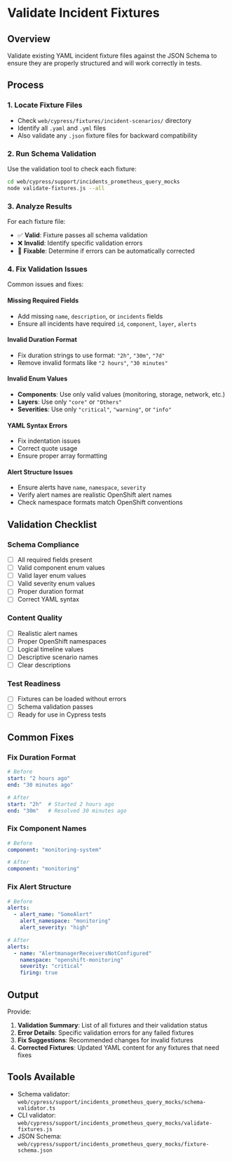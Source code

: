 # Validate Incident Fixtures

## Overview
Validate existing YAML incident fixture files against the JSON Schema to ensure they are properly structured and will work correctly in tests.

## Process

### 1. Locate Fixture Files
- Check `web/cypress/fixtures/incident-scenarios/` directory
- Identify all `.yaml` and `.yml` files
- Also validate any `.json` fixture files for backward compatibility

### 2. Run Schema Validation
Use the validation tool to check each fixture:
```bash
cd web/cypress/support/incidents_prometheus_query_mocks
node validate-fixtures.js --all
```

### 3. Analyze Results
For each fixture file:
- ✅ **Valid**: Fixture passes all schema validation
- ❌ **Invalid**: Identify specific validation errors
- 🔧 **Fixable**: Determine if errors can be automatically corrected

### 4. Fix Validation Issues
Common issues and fixes:

#### Missing Required Fields
- Add missing `name`, `description`, or `incidents` fields
- Ensure all incidents have required `id`, `component`, `layer`, `alerts`

#### Invalid Duration Format
- Fix duration strings to use format: `"2h"`, `"30m"`, `"7d"`
- Remove invalid formats like `"2 hours"`, `"30 minutes"`

#### Invalid Enum Values
- **Components**: Use only valid values (monitoring, storage, network, etc.)
- **Layers**: Use only `"core"` or `"Others"`
- **Severities**: Use only `"critical"`, `"warning"`, or `"info"`

#### YAML Syntax Errors
- Fix indentation issues
- Correct quote usage
- Ensure proper array formatting

#### Alert Structure Issues
- Ensure alerts have `name`, `namespace`, `severity`
- Verify alert names are realistic OpenShift alert names
- Check namespace formats match OpenShift conventions

## Validation Checklist

### Schema Compliance
- [ ] All required fields present
- [ ] Valid component enum values
- [ ] Valid layer enum values  
- [ ] Valid severity enum values
- [ ] Proper duration format
- [ ] Correct YAML syntax

### Content Quality
- [ ] Realistic alert names
- [ ] Proper OpenShift namespaces
- [ ] Logical timeline values
- [ ] Descriptive scenario names
- [ ] Clear descriptions

### Test Readiness
- [ ] Fixtures can be loaded without errors
- [ ] Schema validation passes
- [ ] Ready for use in Cypress tests

## Common Fixes

### Fix Duration Format
```yaml
# Before
start: "2 hours ago"
end: "30 minutes ago"

# After  
start: "2h"  # Started 2 hours ago
end: "30m"   # Resolved 30 minutes ago
```

### Fix Component Names
```yaml
# Before
component: "monitoring-system"

# After
component: "monitoring"
```

### Fix Alert Structure
```yaml
# Before
alerts:
  - alert_name: "SomeAlert"
    alert_namespace: "monitoring"
    alert_severity: "high"

# After
alerts:
  - name: "AlertmanagerReceiversNotConfigured"
    namespace: "openshift-monitoring"
    severity: "critical"
    firing: true
```

## Output
Provide:
1. **Validation Summary**: List of all fixtures and their validation status
2. **Error Details**: Specific validation errors for any failed fixtures
3. **Fix Suggestions**: Recommended changes for invalid fixtures
4. **Corrected Fixtures**: Updated YAML content for any fixtures that need fixes

## Tools Available
- Schema validator: `web/cypress/support/incidents_prometheus_query_mocks/schema-validator.ts`
- CLI validator: `web/cypress/support/incidents_prometheus_query_mocks/validate-fixtures.js`
- JSON Schema: `web/cypress/support/incidents_prometheus_query_mocks/fixture-schema.json`
